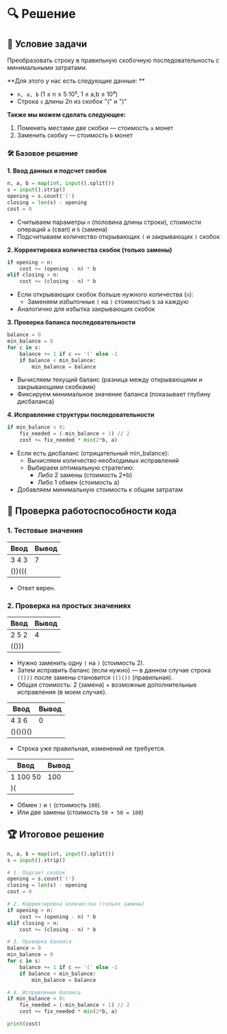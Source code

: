 # 🔍 Решение

## 📝 Условие задачи

Преобразовать строку в правильную скобочную последовательность с минимальными затратами.

**Для этого у нас есть следующие данные: **
- `n, a, b` (1 ≤ n ≤ 5·10⁵, 1 ≤ a,b ≤ 10⁹)
- Строка `s` длины 2n из скобок "(" и ")"

**Также мы можем сделать следующее:**
1. Поменять местами две скобки — стоимость `a` монет
2. Заменить скобку — стоимость `b` монет

### 🛠 Базовое решение

**1. Ввод данных и подсчет скобок**
```python
n, a, b = map(int, input().split())
s = input().strip()
opening = s.count('(')
closing = len(s) - opening
cost = 0
```
- Считываем параметры `n` (половина длины строки), стоимости операций `a` (свап) и `b` (замена)
- Подсчитываем количество открывающих `(` и закрывающих `)` скобок

**2. Корректировка количества скобок (только замены)**
```python
if opening > n:
    cost += (opening - n) * b
elif closing > n:
    cost += (closing - n) * b
```
- Если открывающих скобок больше нужного количества (`n`):
    - Заменяем избыточные `(` на `)` стоимостью `b` за каждую
- Аналогично для избытка закрывающих скобок

**3. Проверка баланса последовательности**
```python
balance = 0
min_balance = 0
for c in s:
    balance += 1 if c == '(' else -1
    if balance < min_balance:
        min_balance = balance
```
- Вычисляем текущий баланс (разница между открывающими и закрывающими скобками)
- Фиксируем минимальное значение баланса (показывает глубину дисбаланса)

**4. Исправление структуры последовательности**
```python
if min_balance < 0:
    fix_needed = (-min_balance + 1) // 2
    cost += fix_needed * min(2*b, a)
```
- Если есть дисбаланс (отрицательный min_balance):
    - Вычисляем количество необходимых исправлений
    - Выбираем оптимальную стратегию:
        - Либо 2 замены (стоимость 2*b)
        - Либо 1 обмен (стоимость a)
- Добавляем минимальную стоимость к общим затратам

## 📜 Проверка работоспособности кода

### 1. Тестовые значения
| Ввод | Вывод |
|------|-------|
| 3 4 3 |   7   |
| ())((( |       |

- Ответ верен.

### 2. Проверка на простых значениях

| Ввод | Вывод |
|------|-------|
| 2 5 2 |   4   |
| (())) |       |

- Нужно заменить одну `(` на `)` (стоимость 2).
- Затем исправить баланс (если нужно) — в данном случае строка `(()))` после замены становится `(()())` (правильная).
- Общая стоимость: 2 (замена) + возможные дополнительные исправления (в моем случае).

| Ввод | Вывод |
|------|-------|
| 4 3 6 |   0   |
| ()()()() |       |

- Строка уже правильная, изменений не требуется.

| Ввод | Вывод |
|------|-------|
| 1 100 50 |   100   |
| )( |       |

- Обмен `)` и `(` (стоимость `100`).
- Или две замены (стоимость `50 + 50 = 100`)

## 🏆 Итоговое решение
```python
n, a, b = map(int, input().split())
s = input().strip()

# 1. Подсчет скобок
opening = s.count('(')
closing = len(s) - opening
cost = 0

# 2. Корректировка количества (только замены)
if opening > n:
    cost += (opening - n) * b
elif closing > n:
    cost += (closing - n) * b

# 3. Проверка баланса
balance = 0
min_balance = 0
for c in s:
    balance += 1 if c == '(' else -1
    if balance < min_balance:
        min_balance = balance

# 4. Исправление баланса
if min_balance < 0:
    fix_needed = (-min_balance + 1) // 2
    cost += fix_needed * min(2*b, a)

print(cost)
```
